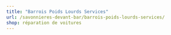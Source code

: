 ```yaml
---
title: "Barrois Poids Lourds Services"
url: /savonnieres-devant-bar/barrois-poids-lourds-services/
shop: réparation de voitures
---
```

